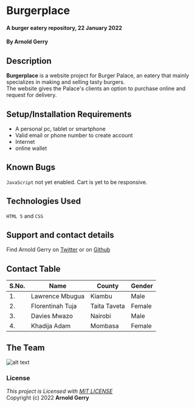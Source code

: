 # Burgerplace

#### A burger eatery repository, 22 January 2022
#### By **Arnold Gerry**

## Description
**Burgerplace** is a website project for Burger Palace, an eatery that mainly specializes in making and selling tasty burgers.     
The website gives the Palace's clients an option to purchase online and request for delivery.

## Setup/Installation Requirements
* A personal pc, tablet or smartphone
* Valid email or phone number to create account
* Internet
* online wallet

## Known Bugs
`JavaScript` not yet enabled. Cart is yet to be responsive.

## Technologies Used
`HTML 5` and `CSS`

## Support and contact details
Find Arnold Gerry on [Twitter](https://twitter.com/arnoldgerry1) or on [Github](https://github.com/arnaudgerry/ )

## Contact Table
| S.No. | Name | County | Gender |
| --- | --- | --- | --- |
| 1. | Lawrence Mbugua | Kiambu | Male |
| 2. | Florentinah Tuja | Taita Taveta | Female |
| 3. | Davies Mwazo | Nairobi | Male |
| 4. | Khadija Adam | Mombasa | Female |

## The Team
![alt text](https://moringaschool.com/sites/default/files/Slider.jpg)


### License
*This project is Licensed with [MIT LICENSE](LICENSE)*   
Copyright (c) 2022 **Arnold Gerry**
